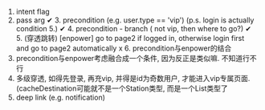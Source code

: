 1. intent flag
2. pass arg
✔ 3. precondition (e.g.  user.type == 'vip')
        (p.s. login is actually condition 5.)
✔ 4. precondition - branch ( not vip, then where to go?)
✔ 5. (穿透跳转) [enpower] go to page2 if logged in, otherwise login first and go to page2 automatically
x 6. precondition与enpower的结合
7. precondition与enpower考虑融合成一个条件, 因为反正是类似嘛. 不知道行不行
8. 多级穿透, 如得先登录, 再充vip, 并得是id为奇数用户, 才能进入vip专属页面.
    (cacheDestination可能就不是一个Station类型, 而是一个List<Station>类型了
9. deep link  (e.g. notification)

